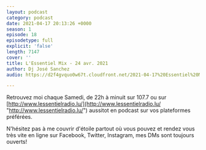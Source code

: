 ```yaml
---
layout: podcast
category: podcast
date: 2021-04-17 20:13:26 +0000
season: 1
episode: 18
episodetype: full
explicit: 'false'
length: 7147
cover: ''
title: L'Essentiel Mix - 24 avr. 2021
author: Dj José Sanchez
audio: https://d2f4gvquo0w67t.cloudfront.net/2021-04-17%20Essentiel%20Mix.mp3

---
```

Retrouvez moi chaque Samedi, de 22h à minuit sur 107.7 ou sur [http://www.lessentielradio.lu/](http://www.lessentielradio.lu/ "http://www.lessentielradio.lu/") aussitot en podcast sur vos plateformes préférées.

N'hésitez pas à me couvrir d'étoile partout où vous pouvez et rendez vous très vite en ligne sur Facebook, Twitter, Instagram, mes DMs sont toujours ouverts!